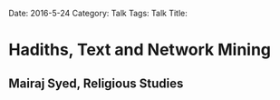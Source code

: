 Date: 2016-5-24
Category: Talk
Tags: Talk
Title: 

# Hadiths, Text and Network Mining
## Mairaj Syed, Religious Studies
